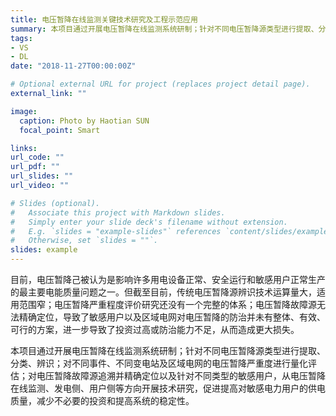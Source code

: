 ```yaml
---
title: 电压暂降在线监测关键技术研究及工程示范应用
summary: 本项目通过开展电压暂降在线监测系统研制；针对不同电压暂降源类型进行提取、分类、辨识；对不同事件、不同变电站及区域电网的电压暂降严重度进行量化评估...
tags:
- VS
- DL
date: "2018-11-27T00:00:00Z"

# Optional external URL for project (replaces project detail page).
external_link: ""

image:
  caption: Photo by Haotian SUN
  focal_point: Smart

links:
url_code: ""
url_pdf: ""
url_slides: ""
url_video: ""

# Slides (optional).
#   Associate this project with Markdown slides.
#   Simply enter your slide deck's filename without extension.
#   E.g. `slides = "example-slides"` references `content/slides/example-slides.md`.
#   Otherwise, set `slides = ""`.
slides: example
---
```


目前，电压暂降己被认为是影响许多用电设备正常、安全运行和敏感用户正常生产的最主要电能质量问题之一。但截至目前，传统电压暂降源辨识技术运算量大，适用范围窄；电压暂降严重程度评价研究还没有一个完整的体系；电压暂降故障源无法精确定位，导致了敏感用户以及区域电网对电压暂降的防治并未有整体、有效、可行的方案，进一步导致了投资过高或防治能力不足，从而造成更大损失。

本项目通过开展电压暂降在线监测系统研制；针对不同电压暂降源类型进行提取、分类、辨识；对不同事件、不同变电站及区域电网的电压暂降严重度进行量化评估；对电压暂降故障源追溯并精确定位以及针对不同类型的敏感用户，从电压暂降在线监测、发电侧、用户侧等方向开展技术研究，促进提高对敏感电力用户的供电质量，减少不必要的投资和提高系统的稳定性。

